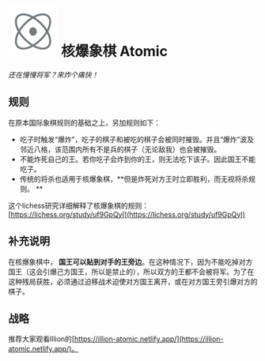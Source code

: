 # ![Atomic](https://github.com/gbtami/pychess-variants/blob/master/static/icons/Atomic.svg) 核爆象棋 Atomic

_还在慢慢将军？来炸个痛快！_

## 规则

在原本国际象棋规则的基础之上，另加规则如下：

- 吃子时触发“爆炸”，吃子的棋子和被吃的棋子会被同时摧毁。并且“爆炸”波及邻近八格，该范围内所有不是兵的棋子（无论敌我）也会被摧毁。
- 不能炸死自己的王。若你吃子会炸到你的王，则无法吃下该子。因此国王不能吃子。
- 传统的将杀也适用于核爆象棋，**但是炸死对方王时立即胜利，而无视将杀规则。 **

这个lichess研究详细解释了核爆象棋的规则：[https://lichess.org/study/uf9GpQyI](https://lichess.org/study/uf9GpQyI)

## 补充说明

在核爆象棋中， **国王可以贴到对手的王旁边**。在这种情况下，因为不能吃掉对方国王（这会引爆己方国王，所以是禁止的），所以双方的王都不会被将军。为了在这种残局获胜，必须通过迫移战术迫使对方国王离开，或在对方国王旁引爆对方的棋子。

## 战略

推荐大家观看Illion的[https://illion-atomic.netlify.app/](https://illion-atomic.netlify.app/)。

